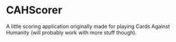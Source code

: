 # CAHScorer
A little scoring application originally made for playing Cards Against Humanity (will probably work with more stuff though).
